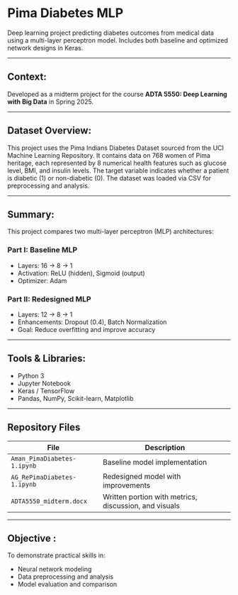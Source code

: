 # Pima Diabetes MLP
Deep learning project predicting diabetes outcomes from medical data using a multi-layer perceptron model. Includes both baseline and optimized network designs in Keras.

---

## Context:

Developed as a midterm project for the course **ADTA 5550: Deep Learning with Big Data** in Spring 2025.

---

## Dataset Overview:

This project uses the Pima Indians Diabetes Dataset sourced from the UCI Machine Learning Repository. It contains data on 768 women of Pima heritage, each represented by 8 numerical health features such as glucose level, BMI, and insulin levels. The target variable indicates whether a patient is diabetic (1) or non-diabetic (0). The dataset was loaded via CSV for preprocessing and analysis.

---

## Summary:

This project compares two multi-layer perceptron (MLP) architectures:

###  Part I: Baseline MLP
- Layers: 16 → 8 → 1
- Activation: ReLU (hidden), Sigmoid (output)
- Optimizer: Adam

###  Part II: Redesigned MLP
- Layers: 12 → 8 → 1
- Enhancements: Dropout (0.4), Batch Normalization
- Goal: Reduce overfitting and improve accuracy

---

## Tools & Libraries:
- Python 3
- Jupyter Notebook
- Keras / TensorFlow
- Pandas, NumPy, Scikit-learn, Matplotlib

---

## Repository Files

| File | Description |
|------|-------------|
| `Aman_PimaDiabetes-1.ipynb` | Baseline model implementation |
| `AG_RePimaDiabetes-1.ipynb` | Redesigned model with improvements |
| `ADTA5550_midterm.docx` | Written portion with metrics, discussion, and visuals |

---

## Objective :

To demonstrate practical skills in:
- Neural network modeling
- Data preprocessing and analysis
- Model evaluation and comparison
